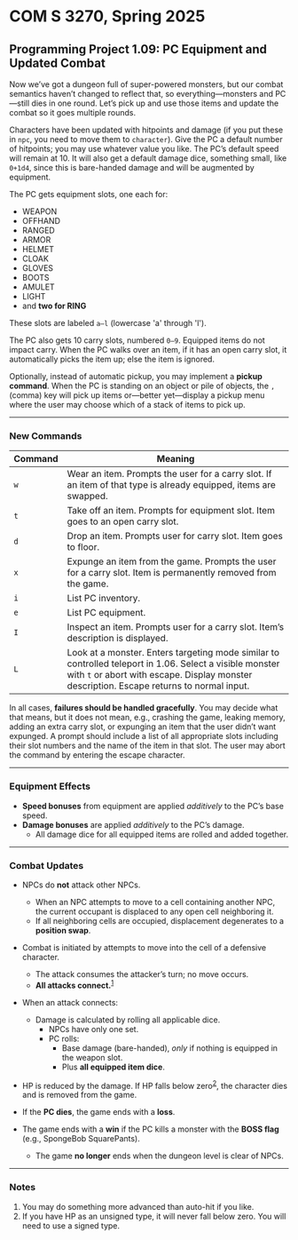 # COM S 3270, Spring 2025
## Programming Project 1.09: PC Equipment and Updated Combat

Now we’ve got a dungeon full of super-powered monsters, but our combat semantics haven’t changed to reflect that, so everything—monsters and PC—still dies in one round. Let’s pick up and use those items and update the combat so it goes multiple rounds.

Characters have been updated with hitpoints and damage (if you put these in `npc`, you need to move them to `character`). Give the PC a default number of hitpoints; you may use whatever value you like. The PC’s default speed will remain at 10. It will also get a default damage dice, something small, like `0+1d4`, since this is bare-handed damage and will be augmented by equipment.

The PC gets equipment slots, one each for:

- WEAPON  
- OFFHAND  
- RANGED  
- ARMOR  
- HELMET  
- CLOAK  
- GLOVES  
- BOOTS  
- AMULET  
- LIGHT  
- and **two for RING**

These slots are labeled `a–l` (lowercase 'a' through 'l').

The PC also gets 10 carry slots, numbered `0–9`. Equipped items do not impact carry. When the PC walks over an item, if it has an open carry slot, it automatically picks the item up; else the item is ignored.

Optionally, instead of automatic pickup, you may implement a **pickup command**. When the PC is standing on an object or pile of objects, the `,` (comma) key will pick up items or—better yet—display a pickup menu where the user may choose which of a stack of items to pick up.

---

### New Commands

| Command | Meaning |
|---------|---------|
| `w`     | Wear an item. Prompts the user for a carry slot. If an item of that type is already equipped, items are swapped. |
| `t`     | Take off an item. Prompts for equipment slot. Item goes to an open carry slot. |
| `d`     | Drop an item. Prompts user for carry slot. Item goes to floor. |
| `x`     | Expunge an item from the game. Prompts the user for a carry slot. Item is permanently removed from the game. |
| `i`     | List PC inventory. |
| `e`     | List PC equipment. |
| `I`     | Inspect an item. Prompts user for a carry slot. Item’s description is displayed. |
| `L`     | Look at a monster. Enters targeting mode similar to controlled teleport in 1.06. Select a visible monster with `t` or abort with escape. Display monster description. Escape returns to normal input. |

In all cases, **failures should be handled gracefully**. You may decide what that means, but it does not mean, e.g., crashing the game, leaking memory, adding an extra carry slot, or expunging an item that the user didn’t want expunged. A prompt should include a list of all appropriate slots including their slot numbers and the name of the item in that slot. The user may abort the command by entering the escape character.

---

### Equipment Effects

- **Speed bonuses** from equipment are applied *additively* to the PC’s base speed.
- **Damage bonuses** are applied *additively* to the PC’s damage.
  - All damage dice for all equipped items are rolled and added together.

---

### Combat Updates

- NPCs do **not** attack other NPCs.  
  - When an NPC attempts to move to a cell containing another NPC, the current occupant is displaced to any open cell neighboring it.  
  - If all neighboring cells are occupied, displacement degenerates to a **position swap**.

- Combat is initiated by attempts to move into the cell of a defensive character.
  - The attack consumes the attacker’s turn; no move occurs.
  - **All attacks connect.**<sup><a href="#note1">1</a></sup>

- When an attack connects:
  - Damage is calculated by rolling all applicable dice.
    - NPCs have only one set.
    - PC rolls:
      - Base damage (bare-handed), *only* if nothing is equipped in the weapon slot.
      - Plus **all equipped item dice**.

- HP is reduced by the damage. If HP falls below zero<sup><a href="#note2">2</a></sup>, the character dies and is removed from the game.
- If the **PC dies**, the game ends with a **loss**.
- The game ends with a **win** if the PC kills a monster with the **BOSS flag** (e.g., SpongeBob SquarePants).  
  - The game **no longer** ends when the dungeon level is clear of NPCs.

---

### Notes

1. <a id="note1"></a>You may do something more advanced than auto-hit if you like.
2. <a id="note2"></a>If you have HP as an unsigned type, it will never fall below zero. You will need to use a signed type.
